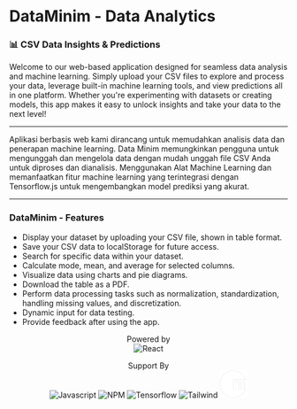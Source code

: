 # DataMinim - Data Analytics

### 📊 CSV Data Insights & Predictions

Welcome to our web-based application designed for seamless data analysis and machine learning. Simply upload your CSV files to explore and process your data, leverage built-in machine learning tools, and view predictions all in one platform. Whether you're experimenting with datasets or creating models, this app makes it easy to unlock insights and take your data to the next level!

---
Aplikasi berbasis web kami dirancang untuk memudahkan analisis data dan penerapan machine learning. Data Minim memungkinkan pengguna untuk mengunggah dan mengelola data dengan mudah unggah file CSV Anda untuk diproses dan dianalisis. Menggunakan Alat Machine Learning dan memanfaatkan fitur machine learning yang terintegrasi dengan Tensorflow.js untuk mengembangkan model prediksi yang akurat.

---

### DataMinim - Features
- Display your dataset by uploading your CSV file, shown in table format.
- Save your CSV data to localStorage for future access.
- Search for specific data within your dataset.
- Calculate mode, mean, and average for selected columns.
- Visualize data using charts and pie diagrams.
- Download the table as a PDF.
- Perform data processing tasks such as normalization, standardization, handling missing values, and discretization.
- Dynamic input for data testing.
- Provide feedback after using the app.



<p align="center">
    Powered by<br>
    <img title="React" src="https://skillicons.dev/icons?i=react" alt="React" />
</p>

<p align="center">
    Support By<br>
    <img title="Javascript" src="https://skillicons.dev/icons?i=javascript" alt="Javascript" />
    <img title="NPM" src="https://skillicons.dev/icons?i=npm" alt="NPM" />
    <img title="Tensorflow" src="https://skillicons.dev/icons?i=tensorflow" alt="Tensorflow" />
    <img title="Tailwind" src="https://skillicons.dev/icons?i=tailwind" alt="Tailwind" />
    <img title="Minim Coding" width="50" src="https://raw.githubusercontent.com/haydar-hilmy/haydar-hilmy.github.io/refs/heads/main/main/assets/logo/favicon%20-%20mc%20white.png" alt="Minim Coding" />
</p>